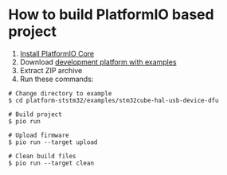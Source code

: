 How to build PlatformIO based project
=====================================

1. [Install PlatformIO Core](http://docs.platformio.org/page/core.html)
2. Download [development platform with examples](https://github.com/platformio/platform-ststm32/archive/develop.zip)
3. Extract ZIP archive
4. Run these commands:

```shell
# Change directory to example
$ cd platform-ststm32/examples/stm32cube-hal-usb-device-dfu

# Build project
$ pio run

# Upload firmware
$ pio run --target upload

# Clean build files
$ pio run --target clean
```
